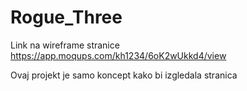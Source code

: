 # Rogue_Three
Link na wireframe stranice
https://app.moqups.com/kh1234/6oK2wUkkd4/view

Ovaj projekt je samo koncept kako bi izgledala stranica
